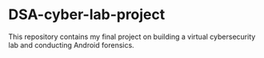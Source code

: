 # DSA-cyber-lab-project
This repository contains my final project on building a virtual cybersecurity lab and conducting Android forensics.
